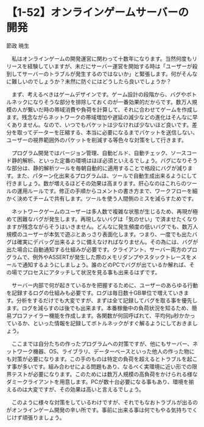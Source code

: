 # 【1-52】オンラインゲームサーバーの開発

<div class="author">節政 暁生</div>

　私はオンラインゲームの開発運営に関わって十数年になります。当然何度もリリースを経験していますが、未だにサーバー運営を開始する時は「ユーザーが殺到してサーバーのトラブルが発生するのではないか」と緊張します。何がそんなに難しいのでしょうか？未然に防ぐにはどうしたら良いでしょうか？

　まず、考えるべきはゲームデザインです。ゲーム設計の段階から、バグやボトルネックになりそうな部分を排除しておくのが一番効果的だからです。数万人規模の人が繋いだ時の帯域消費や負荷を計算して、それに合わせてゲームを作成します。残念ながらネットワークの帯域増加や遅延の減少などの進化はそんなに早くありません。なので、いつでもパケットは少なければ少ないほど良いです。差分を取ってデーターを圧縮する、本当に必要になるまでパケットを送信しない、ユーザーの視界範囲外のパケットを削減する等色々な対策をして行きます。

　プログラム開発ではバージョン管理、自動ビルド、自動チェック、ソースコード静的解析、といった定番の環境はほぼ必須といえるでしょう。バグになりそうな部分は、静的解析ツールを毎朝自動的に適用することで格段にバグが減ります。また、パターン化出来るプログラムは、ツールで自動生成出来るようにして行きましょう。数が増えるほどその効果は高まります。肝心なのはこれらのツールの運用ルールです。修正の手順からコメントの書き方まで、ワークフローを細かく決めてチームで共有します。ツールを使う人間側のミスを減らすためです。

　ネットワークゲームのユーザーは多人数で複雑な状態が生じるため、再現が極めて困難なバグが発生します。再現しないバグは「気のせい」で済ませたくなりますが残念ながらそうはいきません。どんなに発生頻度の低いバグでも、数万人規模のユーザーが本気で遊ぶとあっさり表面化します。つまり、一度でも出たバグは確実にデバッグ出来るように備えなければなりません。その為には、バグが出た場合に自動通知する仕組みが必要です。クライアント、サーバー両方のプログラムで、例外やASSERTが発生した際のメモリダンプやスタックトレースをメールで通知するようにしましょう。誰のどのPCでバグが出ているか解れば、その場でプロセスにアタッチして状況を見る事も出来るはずです。

　サーバー内部で何が起きているかを把握するために、ユーザーのあらゆる行動を記録するログの仕組みも必要です。ログは毎日数十GB単位で増えていきます。分析をするだけでも大変ですが、まずは全て記録してバグを取る事を優先します。ログを減らすのは後でも出来ます。本番稼働中の負荷状況を知るため、簡易プロファイラー機能を作成します。各関数が何回呼ばれて、平均何μ秒かかっているか、といった情報を記録してボトルネックがすぐ解るようにしておきましょう。

　ここまでは自分たちの作ったプログラムへの対策ですが、他にもサーバー、ネットワーク機器、OS、ライブラリ、データーベースといった他人の作った物にも対策が必要になります。この手のものは特定の負荷を超えるとトラブルを起こす事が多いです。組み合わせによる問題もあり、なるべく実環境に近い形での限界テストが必要になります。このためには数万人規模の高負荷をかけられる様なダミークライアントを用意します。PCが数十台必要になる事もあり、環境を揃えるのは大変ですが、その効果は高いと言えるでしょう。

　このように様々な対策をしているわけですが、それでもなおトラブルが出るのがオンラインゲーム開発の辛い所です。事前に出来る事は何でもやる気持ちでくじけず頑張りましょう。
